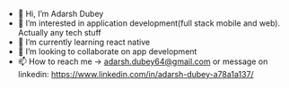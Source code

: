 - 👋 Hi, I’m Adarsh Dubey
- 👀 I’m interested in application development(full stack mobile and web). Actually any tech stuff
- 🌱 I’m currently learning react native
- 💞️ I’m looking to collaborate on app development
- 📫 How to reach me -> adarsh.dubey64@gmail.com or message on linkedin: https://www.linkedin.com/in/adarsh-dubey-a78a1a137/

<!---
Casperrules/Casperrules is a ✨ special ✨ repository because its `README.md` (this file) appears on your GitHub profile.
You can click the Preview link to take a look at your changes.
--->
